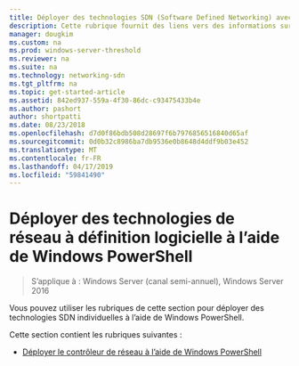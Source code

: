 ```yaml
---
title: Déployer des technologies SDN (Software Defined Networking) avec Windows PowerShell
description: Cette rubrique fournit des liens vers des informations sur le déploiement des technologies SDN individuelles à l’aide de Windows PowerShell.
manager: dougkim
ms.custom: na
ms.prod: windows-server-threshold
ms.reviewer: na
ms.suite: na
ms.technology: networking-sdn
ms.tgt_pltfrm: na
ms.topic: get-started-article
ms.assetid: 842ed937-559a-4f30-86dc-c93475433b4e
ms.author: pashort
author: shortpatti
ms.date: 08/23/2018
ms.openlocfilehash: d7d0f86bdb508d28697f6b7976856516840d65af
ms.sourcegitcommit: 0d0b32c8986ba7db9536e0b8648d4ddf9b03e452
ms.translationtype: MT
ms.contentlocale: fr-FR
ms.lasthandoff: 04/17/2019
ms.locfileid: "59841490"
---
```

# <a name="deploy-software-defined-network-technologies-using-windows-powershell"></a>Déployer des technologies de réseau à définition logicielle à l’aide de Windows PowerShell

>S’applique à : Windows Server (canal semi-annuel), Windows Server 2016

Vous pouvez utiliser les rubriques de cette section pour déployer des technologies SDN individuelles à l’aide de Windows PowerShell.  
  
Cette section contient les rubriques suivantes :  
  
-   [Déployer le contrôleur de réseau à l’aide de Windows PowerShell](Deploy-Network-Controller-using-Windows-PowerShell.md)  
  
 
  


